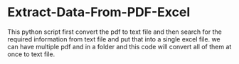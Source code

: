# Extract-Data-From-PDF-Excel
This python script first convert the pdf to text file and then search for the required information from text file and put that into a single excel file. we can have multiple pdf and in a folder and this code will convert all of them at once to text file.
